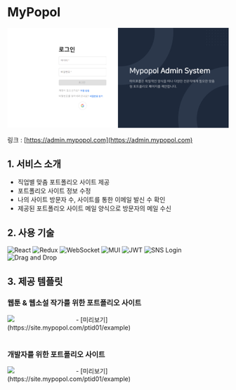 # MyPopol

![Main](./src/assets/img/readme/main.png)

링크 : [https://admin.mypopol.com](https://admin.mypopol.com)

## 1. 서비스 소개

- 직업별 맞춤 포트폴리오 사이트 제공 
- 포트폴리오 사이트 정보 수정 
- 나의 사이트 방문자 수, 사이트를 통한 이메일 발신 수 확인
- 제공된 포트폴리오 사이트 메일 양식으로 방문자의 메일 수신  

## 2. 사용 기술

![React](https://img.shields.io/badge/React-20232A?style=for-the-badge&logo=react&logoColor=61DAFB)
![Redux](https://img.shields.io/badge/Redux-764ABC?style=for-the-badge&logo=redux&logoColor=white)
![WebSocket](https://img.shields.io/badge/WebSocket-000000?style=for-the-badge&logo=websocket&logoColor=white)
![MUI](https://img.shields.io/badge/MUI-007FFF?style=for-the-badge&logo=mui&logoColor=white)
![JWT](https://img.shields.io/badge/JWT-000000?style=for-the-badge&logo=jwt&logoColor=white)
![SNS Login](https://img.shields.io/badge/SNS%20Login-FF4500?style=for-the-badge&logo=auth0&logoColor=white)
![Drag and Drop](https://img.shields.io/badge/Drag%20and%20Drop-FFCC00?style=for-the-badge&logo=react-dnd&logoColor=white)

## 3. 제공 템플릿

### 웹툰 & 웹소설 작가를 위한 포트폴리오 사이트 
<img src="./src/assets/img/readme/ptid01_rending.gif" align='left' width="31%" >
- [미리보기](https://site.mypopol.com/ptid01/example)

<br clear="left"/>
<br/>

### 개발자를 위한 포트폴리오 사이트
<img src="./src/assets/img/readme/ptid02_rending.gif" align='left' width="31%" >
- [미리보기](https://site.mypopol.com/ptid01/example)

<br clear="left"/>
<br/>
